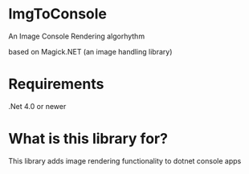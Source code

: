 # ImgToConsole
An Image Console Rendering algorhythm

based on Magick.NET (an image handling library)

# Requirements
.Net 4.0 or newer

# What is this library for?
This library adds image rendering functionality to dotnet console apps
